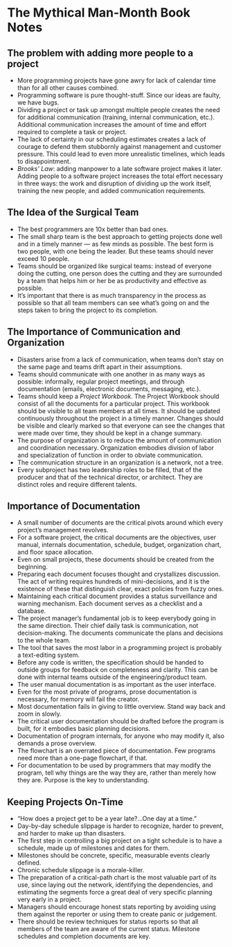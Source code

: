 # The Mythical Man-Month Book Notes

## The problem with adding more people to a project
* More programming projects have gone awry for lack of calendar time than for all other causes combined.
* Programming software is pure thought-stuff. Since our ideas are faulty, we have bugs.
* Dividing a project or task up amongst multiple people creates the need for additional communication (training, internal communication, etc.). Additional communication increases the amount of time and effort required to complete a task or project.
* The lack of certainty in our scheduling estimates creates a lack of courage to defend them stubbornly against management and customer pressure. This could lead to even more unrealistic timelines, which leads to disappointment.
* *Brooks’ Law*: adding manpower to a late software project makes it later.
Adding people to a software project increases the total effort necessary in three ways: the work and disruption of dividing up the work itself, training the new people, and added communication requirements.

## The Idea of the Surgical Team
* The best programmers are 10x better than bad ones.
* The small sharp team is the best approach to getting projects done well and in a timely manner — as few minds as possible. The best form is two people, with one being the leader. But these teams should never exceed 10 people.
* Teams should be organized like surgical teams: instead of everyone doing the cutting, one person does the cutting and they are surrounded by a team that helps him or her be as productivity and effective as possible.
* It’s important that there is as much transparency in the process as possible so that all team members can see what’s going on and the steps taken to bring the project to its completion.

## The Importance of Communication and Organization
* Disasters arise from a lack of communication, when teams don’t stay on the same page and teams drift apart in their assumptions.
* Teams should communicate with one another in as many ways as possible: informally, regular project meetings, and through documentation (emails, electronic documents, messaging, etc.).
* Teams should keep a *Project Workbook*. The Project Workbook should consist of all the documents for a particular project. This workbook should be visible to all team members at all times. It should be updated continuously throughout the project in a timely manner. Changes should be visible and clearly marked so that everyone can see the changes that were made over time, they should be kept in a change summary.
* The purpose of organization is to reduce the amount of communication and coordination necessary. Organization embodies division of labor and specialization of function in order to obviate communication.
* The communication structure in an organization is a network, not a tree.
* Every subproject has two leadership roles to be filled, that of the producer and that of the technical director, or architect. They are distinct roles and require different talents.

## Importance of Documentation
* A small number of documents are the critical pivots around which every project’s management revolves.
* For a software project, the critical documents are the objectives, user manual, internals documentation, schedule, budget, organization chart, and floor space allocation.
* Even on small projects, these documents should be created from the beginning.
* Preparing each document focuses thought and crystallizes discussion. The act of writing requires hundreds of mini-decisions, and it is the existence of these that distinguish clear, exact policies from fuzzy ones.
* Maintaining each critical document provides a status surveillance and warning mechanism. Each document serves as a checklist and a database.
* The project manager’s fundamental job is to keep everybody going in the same direction. Their chief daily task is communication, not decision-making. The documents communicate the plans and decisions to the whole team.
* The tool that saves the most labor in a programming project is probably a text-editing system.
* Before any code is written, the specification should be handed to outside groups for feedback on completeness and clarity. This can be done with internal teams outside of the engineering/product team.
* The user manual documentation is as important as the user interface.
* Even for the most private of programs, prose documentation is necessary, for memory will fail the creator.
* Most documentation fails in giving to little overview. Stand way back and zoom in slowly.
* The critical user documentation should be drafted before the program is built, for it embodies basic planning decisions.
* Documentation of program internals, for anyone who may modify it, also demands a prose overview.
* The flowchart is an overrated piece of documentation. Few programs need more than a one-page flowchart, if that.
* For documentation to be used by programmers that may modify the program, tell why things are the way they are, rather than merely how they are. Purpose is the key to understanding.

## Keeping Projects On-Time
* “How does a project get to be a year late?...One day at a time.”
* Day-by-day schedule slippage is harder to recognize, harder to prevent, and harder to make up than disasters.
* The first step in controlling a big project on a tight schedule is to have a schedule, made up of milestones and dates for them.
* Milestones should be concrete, specific, measurable events clearly defined.
* Chronic schedule slippage is a morale-killer.
* The preparation of a critical-path chart is the most valuable part of its use, since laying out the network, identifying the dependencies, and estimating the segments force a great deal of very specific planning very early in a project.
* Managers should encourage honest stats reporting by avoiding using them against the reporter or using them to create panic or judgement.
* There should be review techniques for status reports so that all members of the team are aware of the current status. Milestone schedules and completion documents are key.
